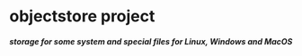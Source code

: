 # objectstore project

##### storage for some system and special files for Linux, Windows and MacOS

